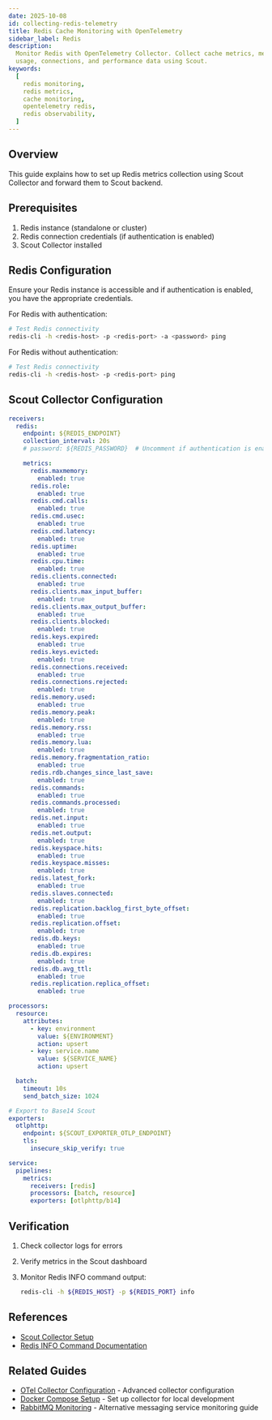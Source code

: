 ```yaml
---
date: 2025-10-08
id: collecting-redis-telemetry
title: Redis Cache Monitoring with OpenTelemetry
sidebar_label: Redis
description:
  Monitor Redis with OpenTelemetry Collector. Collect cache metrics, memory
  usage, connections, and performance data using Scout.
keywords:
  [
    redis monitoring,
    redis metrics,
    cache monitoring,
    opentelemetry redis,
    redis observability,
  ]
---
```


## Overview

This guide explains how to set up Redis metrics collection using Scout Collector
and forward them to Scout backend.

## Prerequisites

1. Redis instance (standalone or cluster)
2. Redis connection credentials (if authentication is enabled)
3. Scout Collector installed

## Redis Configuration

Ensure your Redis instance is accessible and if authentication is enabled, you
have the appropriate credentials.

For Redis with authentication:

```bash
# Test Redis connectivity
redis-cli -h <redis-host> -p <redis-port> -a <password> ping
```

For Redis without authentication:

```bash
# Test Redis connectivity
redis-cli -h <redis-host> -p <redis-port> ping
```

## Scout Collector Configuration

```yaml
receivers:
  redis:
    endpoint: ${REDIS_ENDPOINT}
    collection_interval: 20s
    # password: ${REDIS_PASSWORD}  # Uncomment if authentication is enabled

    metrics:
      redis.maxmemory:
        enabled: true
      redis.role:
        enabled: true
      redis.cmd.calls:
        enabled: true
      redis.cmd.usec:
        enabled: true
      redis.cmd.latency:
        enabled: true
      redis.uptime:
        enabled: true
      redis.cpu.time:
        enabled: true
      redis.clients.connected:
        enabled: true
      redis.clients.max_input_buffer:
        enabled: true
      redis.clients.max_output_buffer:
        enabled: true
      redis.clients.blocked:
        enabled: true
      redis.keys.expired:
        enabled: true
      redis.keys.evicted:
        enabled: true
      redis.connections.received:
        enabled: true
      redis.connections.rejected:
        enabled: true
      redis.memory.used:
        enabled: true
      redis.memory.peak:
        enabled: true
      redis.memory.rss:
        enabled: true
      redis.memory.lua:
        enabled: true
      redis.memory.fragmentation_ratio:
        enabled: true
      redis.rdb.changes_since_last_save:
        enabled: true
      redis.commands:
        enabled: true
      redis.commands.processed:
        enabled: true
      redis.net.input:
        enabled: true
      redis.net.output:
        enabled: true
      redis.keyspace.hits:
        enabled: true
      redis.keyspace.misses:
        enabled: true
      redis.latest_fork:
        enabled: true
      redis.slaves.connected:
        enabled: true
      redis.replication.backlog_first_byte_offset:
        enabled: true
      redis.replication.offset:
        enabled: true
      redis.db.keys:
        enabled: true
      redis.db.expires:
        enabled: true
      redis.db.avg_ttl:
        enabled: true
      redis.replication.replica_offset:
        enabled: true

processors:
  resource:
    attributes:
      - key: environment
        value: ${ENVIRONMENT}
        action: upsert
      - key: service.name
        value: ${SERVICE_NAME}
        action: upsert

  batch:
    timeout: 10s
    send_batch_size: 1024

# Export to Base14 Scout
exporters:
  otlphttp:
    endpoint: ${SCOUT_EXPORTER_OTLP_ENDPOINT}
    tls:
      insecure_skip_verify: true

service:
  pipelines:
    metrics:
      receivers: [redis]
      processors: [batch, resource]
      exporters: [otlphttp/b14]
```

## Verification

1. Check collector logs for errors
2. Verify metrics in the Scout dashboard
3. Monitor Redis INFO command output:

   ```bash
   redis-cli -h ${REDIS_HOST} -p ${REDIS_PORT} info
   ```

## References

- [Scout Collector Setup](https://docs.base14.io/instrument/collector-setup/otel-collector-config)
- [Redis INFO Command Documentation](https://redis.io/commands/info/)

## Related Guides

- [OTel Collector Configuration](../collector-setup/otel-collector-config.md) -
  Advanced collector configuration
- [Docker Compose Setup](../collector-setup/docker-compose-example.md) - Set up
  collector for local development
- [RabbitMQ Monitoring](./rabbitmq.md) - Alternative messaging service
  monitoring guide
